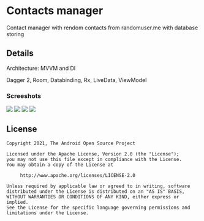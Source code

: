 # Contacts manager

Contact manager with rendom contacts from randomuser.me with database storing

## Details
Architecture: MVVM and DI

Dagger 2, Room, Databinding, Rx, LiveData, ViewModel


### Screeshots
![](screenshots/1.jpg)
![](screenshots/2.jpg)
![](screenshots/3.jpg)
![](screenshots/4.jpg)

## License

    Copyright 2021, The Android Open Source Project

    Licensed under the Apache License, Version 2.0 (the "License");
    you may not use this file except in compliance with the License.
    You may obtain a copy of the License at

         http://www.apache.org/licenses/LICENSE-2.0

    Unless required by applicable law or agreed to in writing, software
    distributed under the License is distributed on an "AS IS" BASIS,
    WITHOUT WARRANTIES OR CONDITIONS OF ANY KIND, either express or implied.
    See the License for the specific language governing permissions and
    limitations under the License.
